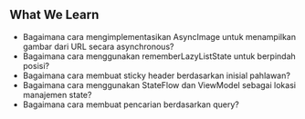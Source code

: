 ## What We Learn

* Bagaimana cara mengimplementasikan AsyncImage untuk menampilkan gambar dari URL secara asynchronous?
* Bagaimana cara menggunakan rememberLazyListState untuk berpindah posisi?
* Bagaimana cara membuat sticky header berdasarkan inisial pahlawan?
* Bagaimana cara menggunakan StateFlow dan ViewModel sebagai lokasi manajemen state?
* Bagaimana cara membuat pencarian berdasarkan query?